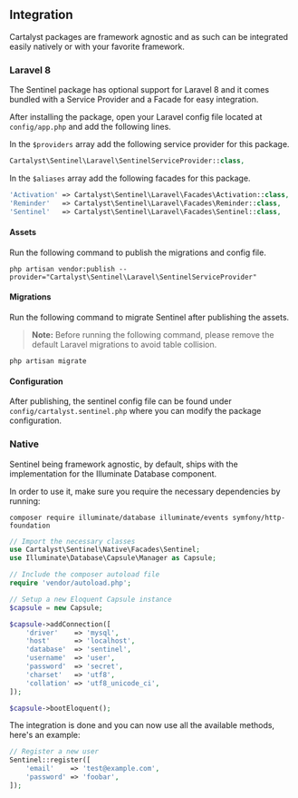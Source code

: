 ## Integration

Cartalyst packages are framework agnostic and as such can be integrated easily natively or with your favorite framework.

### Laravel 8

The Sentinel package has optional support for Laravel 8 and it comes bundled with a Service Provider and a Facade for easy integration.

After installing the package, open your Laravel config file located at `config/app.php` and add the following lines.

In the `$providers` array add the following service provider for this package.

```php
Cartalyst\Sentinel\Laravel\SentinelServiceProvider::class,
```

In the `$aliases` array add the following facades for this package.

```php
'Activation' => Cartalyst\Sentinel\Laravel\Facades\Activation::class,
'Reminder'   => Cartalyst\Sentinel\Laravel\Facades\Reminder::class,
'Sentinel'   => Cartalyst\Sentinel\Laravel\Facades\Sentinel::class,
```

#### Assets

Run the following command to publish the migrations and config file.

`php artisan vendor:publish --provider="Cartalyst\Sentinel\Laravel\SentinelServiceProvider"`

#### Migrations

Run the following command to migrate Sentinel after publishing the assets.

> **Note:** Before running the following command, please remove the default Laravel migrations to avoid table collision.

`php artisan migrate`

#### Configuration

After publishing, the sentinel config file can be found under `config/cartalyst.sentinel.php` where you can modify the package configuration.

### Native

Sentinel being framework agnostic, by default, ships with the implementation for the Illuminate Database component.

In order to use it, make sure you require the necessary dependencies by running:

```
composer require illuminate/database illuminate/events symfony/http-foundation
```

```php
// Import the necessary classes
use Cartalyst\Sentinel\Native\Facades\Sentinel;
use Illuminate\Database\Capsule\Manager as Capsule;

// Include the composer autoload file
require 'vendor/autoload.php';

// Setup a new Eloquent Capsule instance
$capsule = new Capsule;

$capsule->addConnection([
    'driver'    => 'mysql',
    'host'      => 'localhost',
    'database'  => 'sentinel',
    'username'  => 'user',
    'password'  => 'secret',
    'charset'   => 'utf8',
    'collation' => 'utf8_unicode_ci',
]);

$capsule->bootEloquent();
```

The integration is done and you can now use all the available methods, here's an example:

```php
// Register a new user
Sentinel::register([
	'email'    => 'test@example.com',
	'password' => 'foobar',
]);
```
